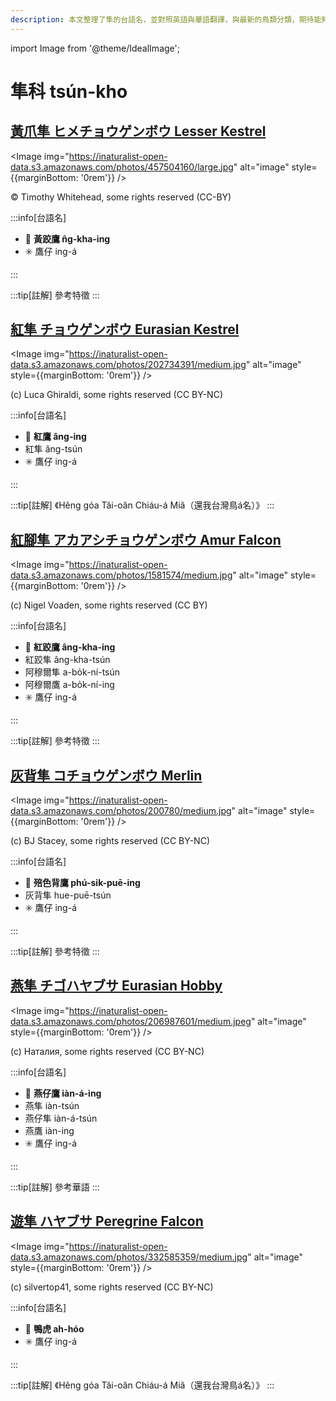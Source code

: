 ```yaml
---
description: 本文整理了隼的台語名，並對照英語與華語翻譯，與最新的鳥類分類，期待能夠供未來的台語鳥類圖鑑當作參考
---
```


import Image from '@theme/IdealImage';

# 隼科 tsún-kho

## [黃爪隼 ヒメチョウゲンボウ Lesser Kestrel](https://ebird.org/species/leskes1)

<Image img="https://inaturalist-open-data.s3.amazonaws.com/photos/457504160/large.jpg" alt="image" style={{marginBottom: '0rem'}} />

<p className="image-caption">
© Timothy Whitehead, some rights reserved (CC-BY)
</p>

:::info[台語名]

- 🎯 **黃跤鷹 n̂g-kha-ing**
- ✳️ 鷹仔 ing-á

:::

:::tip[註解]
參考特徵
:::

## [紅隼 チョウゲンボウ Eurasian Kestrel](https://ebird.org/species/eurkes)

<Image img="https://inaturalist-open-data.s3.amazonaws.com/photos/202734391/medium.jpg" alt="image" style={{marginBottom: '0rem'}} />

<p className="image-caption">
(c) Luca Ghiraldi, some rights reserved (CC BY-NC)
</p>

:::info[台語名]

- 🎯 **紅鷹 âng-ing**
- 紅隼 âng-tsún
- ✳️ 鷹仔 ing-á

:::

:::tip[註解]
《Hêng góa Tâi-oân Chiáu-á Miâ（還我台灣鳥á名）》
:::

## [紅腳隼 アカアシチョウゲンボウ Amur Falcon](https://ebird.org/species/amufal1)

<Image img="https://inaturalist-open-data.s3.amazonaws.com/photos/1581574/medium.jpg" alt="image" style={{marginBottom: '0rem'}} />

<p className="image-caption">
(c) Nigel Voaden, some rights reserved (CC BY)
</p>

:::info[台語名]

- 🎯 **紅跤鷹 âng-kha-ing**
- 紅跤隼 âng-kha-tsún
- 阿穆爾隼 a-bo̍k-ní-tsún
- 阿穆爾鷹 a-bo̍k-ní-ing
- ✳️ 鷹仔 ing-á

:::

:::tip[註解]
參考特徵
:::

## [灰背隼 コチョウゲンボウ Merlin](https://ebird.org/species/merlin)

<Image img="https://inaturalist-open-data.s3.amazonaws.com/photos/200780/medium.jpg" alt="image" style={{marginBottom: '0rem'}} />

<p className="image-caption">
(c) BJ Stacey, some rights reserved (CC BY-NC)
</p>

:::info[台語名]

- 🎯 **殕色背鷹 phú-sik-puē-ing**
- 灰背隼 hue-puē-tsún
- ✳️ 鷹仔 ing-á

:::

:::tip[註解]
參考特徵
:::

## [燕隼 チゴハヤブサ Eurasian Hobby](https://ebird.org/species/eurhob)

<Image img="https://inaturalist-open-data.s3.amazonaws.com/photos/206987601/medium.jpeg" alt="image" style={{marginBottom: '0rem'}} />

<p className="image-caption">
(c) Наталия, some rights reserved (CC BY-NC)
</p>

:::info[台語名]

- 🎯 **燕仔鷹 iàn-á-ing**
- 燕隼 iàn-tsún
- 燕仔隼 iàn-á-tsún
- 燕鷹 iàn-ing
- ✳️ 鷹仔 ing-á

:::

:::tip[註解]
參考華語
:::

## [遊隼 ハヤブサ Peregrine Falcon](https://ebird.org/species/perfal)

<Image img="https://inaturalist-open-data.s3.amazonaws.com/photos/332585359/medium.jpg" alt="image" style={{marginBottom: '0rem'}} />

<p className="image-caption">
(c) silvertop41, some rights reserved (CC BY-NC)
</p>

:::info[台語名]

- 🎯 **鴨虎 ah-hóo**
- ✳️ 鷹仔 ing-á

:::

:::tip[註解]
《Hêng góa Tâi-oân Chiáu-á Miâ（還我台灣鳥á名）》
:::
